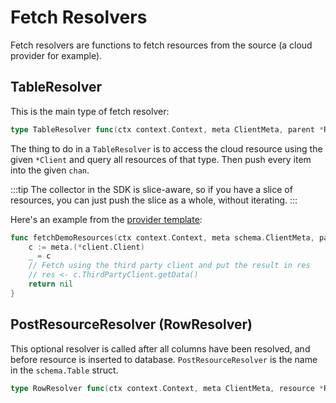 # Fetch Resolvers

Fetch resolvers are functions to fetch resources from the source (a cloud provider for example).

## TableResolver

This is the main type of fetch resolver:

```go
type TableResolver func(ctx context.Context, meta ClientMeta, parent *Resource, res chan interface{}) error
```

The thing to do in a `TableResolver` is to access the cloud resource using the given `*Client` and query all resources of that type. Then push every item into the given `chan`.

:::tip
The collector in the SDK is slice-aware, so if you have a slice of resources, you can just push the slice as a whole, without iterating.
:::

Here's an example from the [provider template](https://github.com/cloudquery/cq-provider-template/blob/main/resources/demo_resource.go):

```go
func fetchDemoResources(ctx context.Context, meta schema.ClientMeta, parent *schema.Resource, res chan interface{}) error {
	c := meta.(*client.Client)
	_ = c
	// Fetch using the third party client and put the result in res
	// res <- c.ThirdPartyClient.getData()
	return nil
}
```

## PostResourceResolver (RowResolver)

This optional resolver is called after all columns have been resolved, and before resource is inserted to database. `PostResourceResolver` is the name in the `schema.Table` struct.

```go
type RowResolver func(ctx context.Context, meta ClientMeta, resource *Resource) error
```
